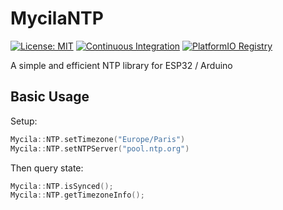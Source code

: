 # MycilaNTP

[![License: MIT](https://img.shields.io/badge/License-MIT-yellow.svg)](https://opensource.org/licenses/MIT)
[![Continuous Integration](https://github.com/mathieucarbou/MycilaNTP/actions/workflows/ci.yml/badge.svg)](https://github.com/mathieucarbou/MycilaNTP/actions/workflows/ci.yml)
[![PlatformIO Registry](https://badges.registry.platformio.org/packages/mathieucarbou/library/MycilaNTP.svg)](https://registry.platformio.org/libraries/mathieucarbou/MycilaNTP)

A simple and efficient NTP library for ESP32 / Arduino

## Basic Usage

Setup:

```c++
Mycila::NTP.setTimezone("Europe/Paris")
Mycila::NTP.setNTPServer("pool.ntp.org")
```

Then query state:

```c++
Mycila::NTP.isSynced();
Mycila::NTP.getTimezoneInfo();
```
